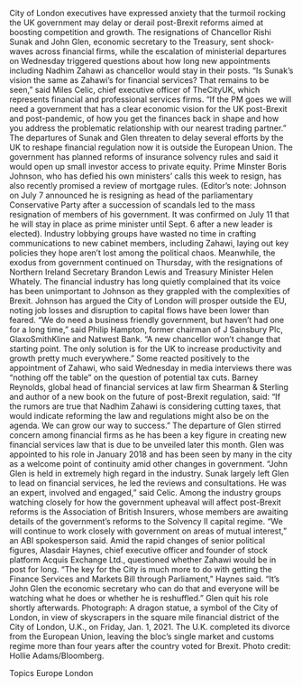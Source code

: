 City of London executives have expressed anxiety that the turmoil rocking the UK government may delay or derail post-Brexit reforms aimed at boosting competition and growth.
The resignations of Chancellor Rishi Sunak and John Glen, economic secretary to the Treasury, sent shock-waves across financial firms, while the escalation of ministerial departures on Wednesday triggered questions about how long new appointments including Nadhim Zahawi as chancellor would stay in their posts.
“Is Sunak’s vision the same as Zahawi’s for financial services? That remains to be seen,” said Miles Celic, chief executive officer of TheCityUK, which represents financial and professional services firms. “If the PM goes we will need a government that has a clear economic vision for the UK post-Brexit and post-pandemic, of how you get the finances back in shape and how you address the problematic relationship with our nearest trading partner.”
The departures of Sunak and Glen threaten to delay several efforts by the UK to reshape financial regulation now it is outside the European Union. The government has planned reforms of insurance solvency rules and said it would open up small investor access to private equity. Prime Minster Boris Johnson, who has defied his own ministers’ calls this week to resign, has also recently promised a review of mortgage rules.
(Editor’s note: Johnson on July 7 announced he is resigning as head of the parliamentary Conservative Party after a succession of scandals led to the mass resignation of members of his government. It was confirmed on July 11 that he will stay in place as prime minister until Sept. 6 after a new leader is elected).
Industry lobbying groups have wasted no time in crafting communications to new cabinet members, including Zahawi, laying out key policies they hope aren’t lost among the political chaos. Meanwhile, the exodus from government continued on Thursday, with the resignations of Northern Ireland Secretary Brandon Lewis and Treasury Minister Helen Whately.
The financial industry has long quietly complained that its voice has been unimportant to Johnson as they grappled with the complexities of Brexit. Johnson has argued the City of London will prosper outside the EU, noting job losses and disruption to capital flows have been lower than feared.
“We do need a business friendly government, but haven’t had one for a long time,” said Philip Hampton, former chairman of J Sainsbury Plc, GlaxoSmithKline and Natwest Bank. “A new chancellor won’t change that starting point. The only solution is for the UK to increase productivity and growth pretty much everywhere.”
Some reacted positively to the appointment of Zahawi, who said Wednesday in media interviews there was “nothing off the table” on the question of potential tax cuts. Barney Reynolds, global head of financial services at law firm Shearman & Sterling and author of a new book on the future of post-Brexit regulation, said: “If the rumors are true that Nadhim Zahawi is considering cutting taxes, that would indicate reforming the law and regulations might also be on the agenda. We can grow our way to success.”
The departure of Glen stirred concern among financial firms as he has been a key figure in creating new financial services law that is due to be unveiled later this month. Glen was appointed to his role in January 2018 and has been seen by many in the city as a welcome point of continuity amid other changes in government.
“John Glen is held in extremely high regard in the industry. Sunak largely left Glen to lead on financial services, he led the reviews and consultations. He was an expert, involved and engaged,” said Celic.
Among the industry groups watching closely for how the government upheaval will affect post-Brexit reforms is the Association of British Insurers, whose members are awaiting details of the government’s reforms to the Solvency II capital regime.
“We will continue to work closely with government on areas of mutual interest,” an ABI spokesperson said.
Amid the rapid changes of senior political figures, Alasdair Haynes, chief executive officer and founder of stock platform Acquis Exchange Ltd., questioned whether Zahawi would be in post for long. “The key for the City is much more to do with getting the Finance Services and Markets Bill through Parliament,” Haynes said. “It’s John Glen the economic secretary who can do that and everyone will be watching what he does or whether he is reshuffled.”
Glen quit his role shortly afterwards.
Photograph: A dragon statue, a symbol of the City of London, in view of skyscrapers in the square mile financial district of the City of London, U.K., on Friday, Jan. 1, 2021. The U.K. completed its divorce from the European Union, leaving the bloc’s single market and customs regime more than four years after the country voted for Brexit. Photo credit: Hollie Adams/Bloomberg.

Topics
Europe
London

